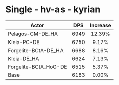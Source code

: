 # Single - hv-as - kyrian
| Actor | DPS | Increase |
|---|:---:|:---:|
|Pelagos-CM-DE_HA|6949|12.39%|
|Kleia-PC-DE|6750|9.17%|
|Forgelite-BCtA-DE_HA|6688|8.16%|
|Kleia-DE_HA|6624|7.13%|
|Forgelite-BCtA_HoG-DE|6515|5.37%|
|Base|6183|0.00%|

